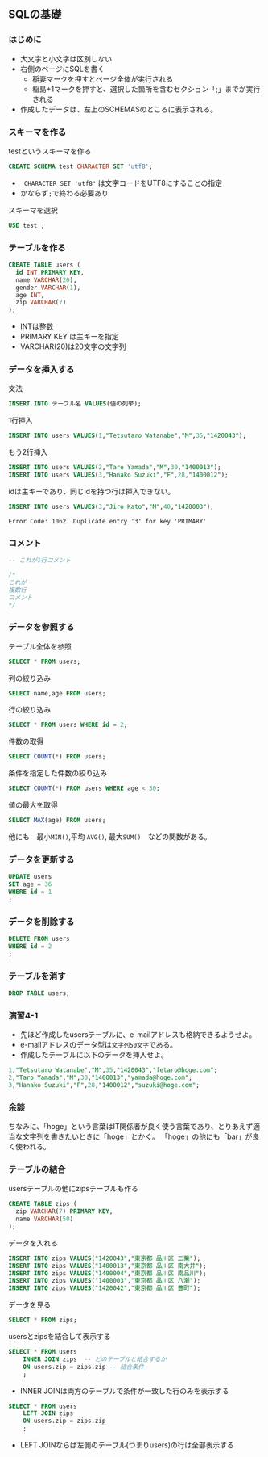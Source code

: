 ## SQLの基礎

### はじめに

* 大文字と小文字は区別しない
* 右側のページにSQLを書く
  * 稲妻マークを押すとページ全体が実行される
  * 稲島+1マークを押すと、選択した箇所を含むセクション「;」までが実行される
* 作成したデータは、左上のSCHEMASのところに表示される。

### スキーマを作る

testというスキーマを作る

```sql
CREATE SCHEMA test CHARACTER SET 'utf8';
```

* ` CHARACTER SET 'utf8'` は文字コードをUTF8にすることの指定
* かならず`;`で終わる必要あり

スキーマを選択

```sql
USE test ;
```

### テーブルを作る

```sql
CREATE TABLE users (
  id INT PRIMARY KEY, 
  name VARCHAR(20), 
  gender VARCHAR(1),
  age INT, 
  zip VARCHAR(7)
);
```

* INTは整数
* PRIMARY KEY は主キーを指定
* VARCHAR(20)は20文字の文字列

### データを挿入する

文法

```sql
INSERT INTO テーブル名 VALUES(値の列挙);
```

1行挿入

```sql
INSERT INTO users VALUES(1,"Tetsutaro Watanabe","M",35,"1420043");
```

もう2行挿入

```sql
INSERT INTO users VALUES(2,"Taro Yamada","M",30,"1400013");
INSERT INTO users VALUES(3,"Hanako Suzuki","F",28,"1400012");
```

idは主キーであり、同じidを持つ行は挿入できない。

```sql
INSERT INTO users VALUES(3,"Jiro Kato","M",40,"1420003");
```

```
Error Code: 1062. Duplicate entry '3' for key 'PRIMARY'
```

### コメント

```sql
-- これが1行コメント
```

```sql
/*
これが
複数行
コメント
*/
```

### データを参照する

テーブル全体を参照

```sql
SELECT * FROM users;
```

列の絞り込み

```sql
SELECT name,age FROM users;
```

行の絞り込み

```sql
SELECT * FROM users WHERE id = 2; 
```

件数の取得

```sql
SELECT COUNT(*) FROM users;
```

条件を指定した件数の絞り込み

```sql
SELECT COUNT(*) FROM users WHERE age < 30;
```

値の最大を取得

```sql
SELECT MAX(age) FROM users;
```

他にも　最小`MIN()`,平均 `AVG()`, 最大`SUM()`　などの関数がある。


### データを更新する

```sql
UPDATE users 
SET age = 36
WHERE id = 1
;
```

### データを削除する


```sql
DELETE FROM users 
WHERE id = 2
;
```

### テーブルを消す

```sql
DROP TABLE users;
```

### 演習4-1

* 先ほど作成したusersテーブルに、e-mailアドレスも格納できるようせよ。
* e-mailアドレスのデータ型は`文字列50文字`である。
* 作成したテーブルに以下のデータを挿入せよ。

```sql
1,"Tetsutaro Watanabe","M",35,"1420043","fetaro@hoge.com";
2,"Taro Yamada","M",30,"1400013","yamada@hoge.com";
3,"Hanako Suzuki","F",28,"1400012","suzuki@hoge.com";
```

### 余談
ちなみに、「hoge」という言葉はIT関係者が良く使う言葉であり、とりあえず適当な文字列を書きたいときに「hoge」とかく。
「hoge」の他にも「bar」が良く使われる。

### テーブルの結合

usersテーブルの他にzipsテーブルも作る

```sql
CREATE TABLE zips (
  zip VARCHAR(7) PRIMARY KEY,
  name VARCHAR(50)
);
```

データを入れる

```sql
INSERT INTO zips VALUES("1420043","東京都 品川区 二葉");
INSERT INTO zips VALUES("1400013","東京都 品川区 南大井");
INSERT INTO zips VALUES("1400004","東京都 品川区 南品川");
INSERT INTO zips VALUES("1400003","東京都 品川区 八潮");
INSERT INTO zips VALUES("1420042","東京都 品川区 豊町");
```

データを見る
```sql
SELECT * FROM zips;
```

usersとzipsを結合して表示する

```sql
SELECT * FROM users 
	INNER JOIN zips  -- どのテーブルと結合するか
	ON users.zip = zips.zip -- 結合条件 
	;
```

* INNER JOINは両方のテーブルで条件が一致した行のみを表示する

```sql
SELECT * FROM users
	LEFT JOIN zips 
	ON users.zip = zips.zip 
	;
```

* LEFT JOINならば左側のテーブル(つまりusers)の行は全部表示する
